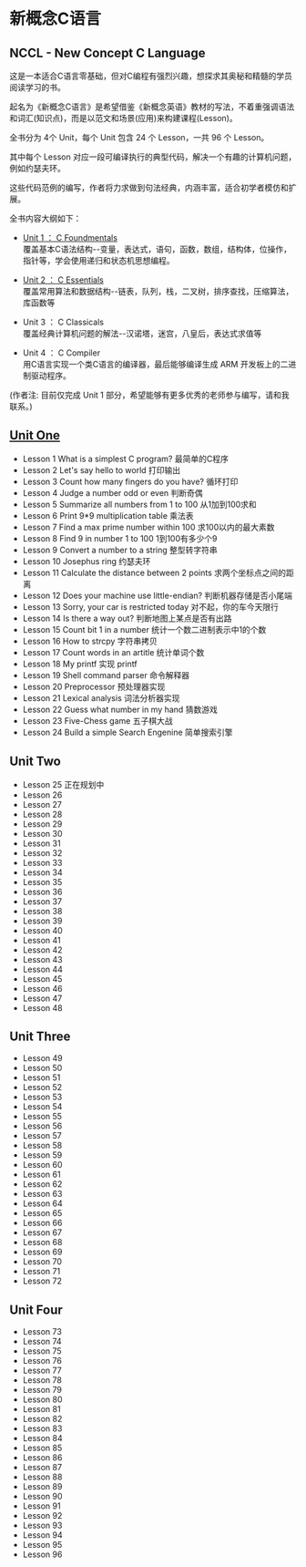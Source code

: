 新概念C语言
=============================

## NCCL - New Concept C Language  

这是一本适合C语言零基础，但对C编程有强烈兴趣，想探求其奥秘和精髓的学员阅读学习的书。

起名为《新概念C语言》是希望借鉴《新概念英语》教材的写法，不着重强调语法和词汇(知识点)，而是以范文和场景(应用)来构建课程(Lesson)。

全书分为 4个 Unit，每个 Unit 包含 24 个 Lesson，一共 96 个 Lesson。

其中每个 Lesson 对应一段可编译执行的典型代码，解决一个有趣的计算机问题，例如约瑟夫环。

这些代码范例的编写，作者将力求做到句法经典，内涵丰富，适合初学者模仿和扩展。

全书内容大纲如下：

* [Unit 1 ： C Foundmentals](https://github.com/limingth/NCCL/blob/master/Unit-1/README.md)  
覆盖基本C语法结构--变量，表达式，语句，函数，数组，结构体，位操作，指针等，学会使用递归和状态机思想编程。

* [Unit 2 ： C Essentials](https://github.com/limingth/NCCL/blob/master/Unit-2/README.md)  
覆盖常用算法和数据结构--链表，队列，栈，二叉树，排序查找，压缩算法，库函数等

* Unit 3 ： C Classicals  
覆盖经典计算机问题的解法--汉诺塔，迷宫，八皇后，表达式求值等

* Unit 4 ： C Compiler  
用C语言实现一个类C语言的编译器，最后能够编译生成 ARM 开发板上的二进制驱动程序。

(作者注: 目前仅完成 Unit 1 部分，希望能够有更多优秀的老师参与编写，请和我联系。)

## [Unit One](https://github.com/limingth/NCCL/blob/master/Unit-1/README.md)  
* Lesson 1    What is a simplest C program? 最简单的C程序
* Lesson 2    Let's say hello to world 打印输出
* Lesson 3    Count how many fingers do you have? 循环打印
* Lesson 4    Judge a number odd or even 判断奇偶
* Lesson 5    Summarize all numbers from 1 to 100 从1加到100求和
* Lesson 6    Print 9*9 multiplication table 乘法表
* Lesson 7    Find a max prime number within 100 求100以内的最大素数
* Lesson 8    Find 9 in number 1 to 100 1到100有多少个9
* Lesson 9    Convert a number to a string 整型转字符串
* Lesson 10    Josephus ring 约瑟夫环
* Lesson 11    Calculate the distance between 2 points 求两个坐标点之间的距离
* Lesson 12    Does your machine use little-endian? 判断机器存储是否小尾端
* Lesson 13    Sorry, your car is restricted today 对不起，你的车今天限行
* Lesson 14    Is there a way out? 判断地图上某点是否有出路
* Lesson 15    Count bit 1 in a number 统计一个数二进制表示中1的个数
* Lesson 16    How to strcpy 字符串拷贝
* Lesson 17    Count words in an artitle 统计单词个数
* Lesson 18    My printf 实现 printf
* Lesson 19    Shell command parser 命令解释器
* Lesson 20    Preprocessor 预处理器实现
* Lesson 21    Lexical analysis 词法分析器实现
* Lesson 22    Guess what number in my hand 猜数游戏
* Lesson 23    Five-Chess game 五子棋大战
* Lesson 24    Build a simple Search Engenine 简单搜索引擎

## Unit Two
* Lesson 25    正在规划中
* Lesson 26
* Lesson 27
* Lesson 28
* Lesson 29 
* Lesson 30 
* Lesson 31 
* Lesson 32 
* Lesson 33 
* Lesson 34 
* Lesson 35 
* Lesson 36 
* Lesson 37 
* Lesson 38 
* Lesson 39 
* Lesson 40 
* Lesson 41 
* Lesson 42 
* Lesson 43 
* Lesson 44 
* Lesson 45 
* Lesson 46 
* Lesson 47 
* Lesson 48 

## Unit Three
* Lesson 49   
* Lesson 50   
* Lesson 51   
* Lesson 52   
* Lesson 53  
* Lesson 54 
* Lesson 55 
* Lesson 56 
* Lesson 57 
* Lesson 58 
* Lesson 59 
* Lesson 60 
* Lesson 61 
* Lesson 62 
* Lesson 63 
* Lesson 64 
* Lesson 65 
* Lesson 66 
* Lesson 67 
* Lesson 68 
* Lesson 69 
* Lesson 70 
* Lesson 71 
* Lesson 72 

## Unit Four
* Lesson 73 
* Lesson 74 
* Lesson 75 
* Lesson 76 
* Lesson 77 
* Lesson 78 
* Lesson 79 
* Lesson 80 
* Lesson 81 
* Lesson 82 
* Lesson 83 
* Lesson 84 
* Lesson 85 
* Lesson 86 
* Lesson 87 
* Lesson 88 
* Lesson 89 
* Lesson 90 
* Lesson 91 
* Lesson 92 
* Lesson 93 
* Lesson 94 
* Lesson 95 
* Lesson 96 


